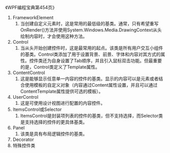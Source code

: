 《WPF编程宝典第454页》
1. FrameworkElement
    1. 当创建自定义元素时，这是常用的最低级的基类。通常，只有希望重写OnRender()方法并使用System.Windows.Media.DrawingContext从头绘制内容时，才会使用这种方法。
2. Control
    1. 当从头开始创建控件时，这是最常用的起点。该类是所有用户交互小组件的基类。Control类添加了用于设置背景、前景、字体和内容对其方式的属性。控件类还为自身设置了Tab顺序，并且引入鼠标双击功能。但最重要的是，Control类定义了Template属性。
3. ContentControl
    1. 这是能够显示任意单一内容的控件的基类。显示的内容可以是元素或者结合使用模板的自定义对象（内容通过Content属性设置，并且可以通过ContentTemplate属性提供可选的模板）。
4. UserControl
    1. 这是可使用设计视图进行配置的内容控件。
5. ItemsControl或Selector
    1. ItemsControl是封装项列表的控件的基类，但不支持选择，而Selector类是支持选择的控件的更具体基类。
6. Panel
    1. 该类是具有布局逻辑控件的基类。
7. Decorator
8. 特殊控件类